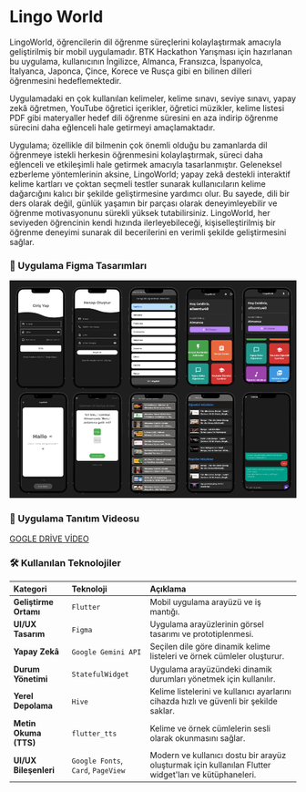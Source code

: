 # Lingo World 

LingoWorld, öğrencilerin dil öğrenme süreçlerini kolaylaştırmak amacıyla geliştirilmiş bir mobil uygulamadır. BTK Hackathon Yarışması için hazırlanan bu uygulama, kullanıcının İngilizce, Almanca, Fransızca, İspanyolca, İtalyanca, Japonca, Çince, Korece ve Rusça gibi en bilinen dilleri öğrenmesini hedeflemektedir.

Uygulamadaki en çok kullanılan kelimeler, kelime sınavı, seviye sınavı, yapay zekâ öğretmen, YouTube öğretici içerikler, öğretici müzikler, kelime listesi PDF gibi materyaller hedef dili öğrenme süresini en aza indirip öğrenme sürecini daha eğlenceli hale getirmeyi amaçlamaktadır.

Uygulama; özellikle dil bilmenin çok önemli olduğu bu zamanlarda dil öğrenmeye istekli herkesin öğrenmesini kolaylaştırmak, süreci daha eğlenceli ve etkileşimli hale getirmek amacıyla tasarlanmıştır. Geleneksel ezberleme yöntemlerinin aksine, LingoWorld; yapay zekâ destekli interaktif kelime kartları ve çoktan seçmeli testler sunarak kullanıcıların kelime dağarcığını kalıcı bir şekilde geliştirmesine yardımcı olur. Bu sayede, dili bir ders olarak değil, günlük yaşamın bir parçası olarak deneyimleyebilir ve öğrenme motivasyonunu sürekli yüksek tutabilirsiniz. LingoWorld, her seviyeden öğrencinin kendi hızında ilerleyebileceği, kişiselleştirilmiş bir öğrenme deneyimi sunarak dil becerilerini en verimli şekilde geliştirmesini sağlar.

### 📱 Uygulama Figma Tasarımları

![📱 Uygulama Figma Tasarımları ](figma.png)

### 📸 Uygulama Tanıtım Videosu 
[GOGLE DRİVE VİDEO](https://drive.google.com/file/d/1l3KuHPCguj8fu_iSgR-MXteyL1cOGqKH/view?usp=sharing)

### 🛠️ Kullanılan Teknolojiler

| Kategori | Teknoloji | Açıklama |
| :--- | :--- | :--- |
| **Geliştirme Ortamı** | `Flutter` | Mobil uygulama arayüzü ve iş mantığı. |
| **UI/UX Tasarım** | `Figma` | Uygulama arayüzlerinin görsel tasarımı ve prototiplenmesi. |
| **Yapay Zekâ** | `Google Gemini API` | Seçilen dile göre dinamik kelime listeleri ve örnek cümleler oluşturur. |
| **Durum Yönetimi** | `StatefulWidget` | Uygulama arayüzündeki dinamik durumları yönetmek için kullanılır. |
| **Yerel Depolama** | `Hive` | Kelime listelerini ve kullanıcı ayarlarını cihazda hızlı ve güvenli bir şekilde saklar. |
| **Metin Okuma (TTS)** | `flutter_tts` | Kelime ve örnek cümlelerin sesli olarak okunmasını sağlar. |
| **UI/UX Bileşenleri** | `Google Fonts`, `Card`, `PageView` | Modern ve kullanıcı dostu bir arayüz oluşturmak için kullanılan Flutter widget'ları ve kütüphaneleri. |


